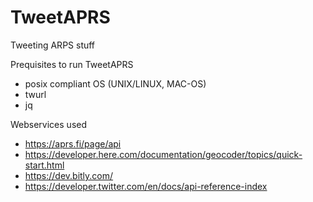 # TweetAPRS
Tweeting ARPS stuff

Prequisites to run TweetAPRS
* posix compliant OS (UNIX/LINUX, MAC-OS)
* twurl
* jq

Webservices used
* https://aprs.fi/page/api
* https://developer.here.com/documentation/geocoder/topics/quick-start.html
* https://dev.bitly.com/
* https://developer.twitter.com/en/docs/api-reference-index
